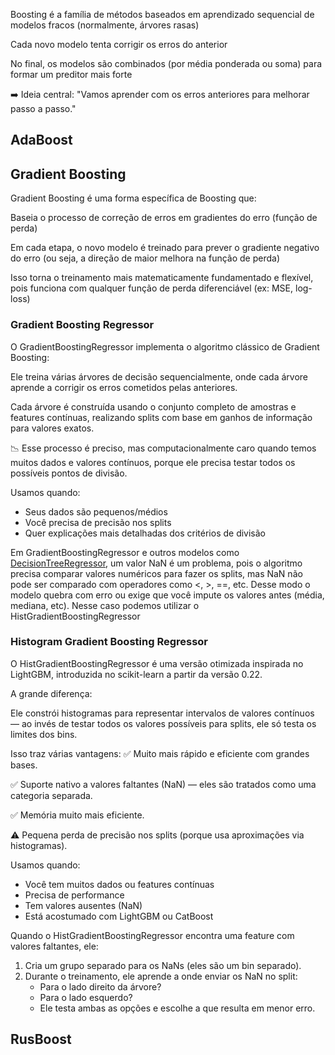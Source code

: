 Boosting é a família de métodos baseados em aprendizado sequencial de modelos fracos (normalmente, árvores rasas)

Cada novo modelo tenta corrigir os erros do anterior

No final, os modelos são combinados (por média ponderada ou soma) para formar um preditor mais forte

➡️ Ideia central: "Vamos aprender com os erros anteriores para melhorar passo a passo."


## AdaBoost

## Gradient Boosting
Gradient Boosting é uma forma específica de Boosting que:

Baseia o processo de correção de erros em gradientes do erro (função de perda)

Em cada etapa, o novo modelo é treinado para prever o gradiente negativo do erro (ou seja, a direção de maior melhora na função de perda)

Isso torna o treinamento mais matematicamente fundamentado e flexível, pois funciona com qualquer função de perda diferenciável (ex: MSE, log-loss)


### Gradient Boosting Regressor
O GradientBoostingRegressor implementa o algoritmo clássico de Gradient Boosting:

Ele treina várias árvores de decisão sequencialmente, onde cada árvore aprende a corrigir os erros cometidos pelas anteriores.

Cada árvore é construída usando o conjunto completo de amostras e features contínuas, realizando splits com base em ganhos de informação para valores exatos.

📉 Esse processo é preciso, mas computacionalmente caro quando temos muitos dados e valores contínuos, porque ele precisa testar todos os possíveis pontos de divisão.

Usamos quando:
- Seus dados são pequenos/médios
- Você precisa de precisão nos splits
- Quer explicações mais detalhadas dos critérios de divisão

Em GradientBoostingRegressor e outros modelos como [DecisionTreeRegressor](decision_tree.md), um valor NaN é um problema, pois o algoritmo precisa comparar valores numéricos para fazer os splits, mas NaN não pode ser comparado com operadores como <, >, ==, etc. Desse modo o modelo quebra com erro ou exige que você impute os valores antes (média, mediana, etc). Nesse caso podemos utilizar o HistGradientBoostingRegressor

### Histogram Gradient Boosting Regressor
O HistGradientBoostingRegressor é uma versão otimizada inspirada no LightGBM, introduzida no scikit-learn a partir da versão 0.22.

A grande diferença:

Ele constrói histogramas para representar intervalos de valores contínuos — ao invés de testar todos os valores possíveis para splits, ele só testa os limites dos bins.

Isso traz várias vantagens:
✅ Muito mais rápido e eficiente com grandes bases.

✅ Suporte nativo a valores faltantes (NaN) — eles são tratados como uma categoria separada.

✅ Memória muito mais eficiente.

⚠️ Pequena perda de precisão nos splits (porque usa aproximações via histogramas).

Usamos quando:

- Você tem muitos dados ou features contínuas
- Precisa de performance
- Tem valores ausentes (NaN)
- Está acostumado com LightGBM ou CatBoost

Quando o HistGradientBoostingRegressor encontra uma feature com valores faltantes, ele:

1. Cria um grupo separado para os NaNs (eles são um bin separado).
2. Durante o treinamento, ele aprende a onde enviar os NaN no split:
    - Para o lado direito da árvore?
    - Para o lado esquerdo?
    - Ele testa ambas as opções e escolhe a que resulta em menor erro.

## RusBoost